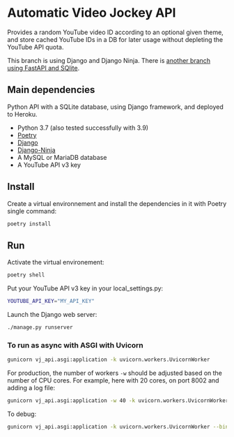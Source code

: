 # Automatic Video Jockey API

Provides a random YouTube video ID according to an optional given theme, and store cached YouTube IDs in a DB for later usage without depleting the YouTube API quota.

This branch is using Django and Django Ninja. There is [another branch using FastAPI and SQlite](https://github.com/bolinocroustibat/vj-api/tree/fastapi).


## Main dependencies

Python API with a SQLite database, using Django framework, and deployed to Heroku.

- Python 3.7 (also tested successfully with 3.9)
- [Poetry](https://python-poetry.org/)
- [Django](https://www.djangoproject.com/)
- [Django-Ninja](https://django-ninja.rest-framework.com/)
- A MySQL or MariaDB database
- A YouTube API v3 key


## Install

Create a virtual environnement and install the dependencies in it with Poetry single command:
```sh
poetry install
```

## Run 

Activate the virtual environement:
```sh
poetry shell
```

Put your YouTube API v3 key in your local_settings.py:
```sh
YOUTUBE_API_KEY="MY_API_KEY"
```

Launch the Django web server:
```sh
./manage.py runserver
```


### To run as async with ASGI with Uvicorn

```sh
gunicorn vj_api.asgi:application -k uvicorn.workers.UvicornWorker
```

For production, the number of workers `-w` should be adjusted based on the number of CPU cores.
For example, here with 20 cores, on port 8002 and adding a log file:
```sh
gunicorn vj_api.asgi:application -w 40 -k uvicorn.workers.UvicornWorker --bind "0.0.0.0:8002"
```

To debug:
```sh
gunicorn vj_api.asgi:application -k uvicorn.workers.UvicornWorker --bind "0.0.0.0:8002" --log-level debug
```
